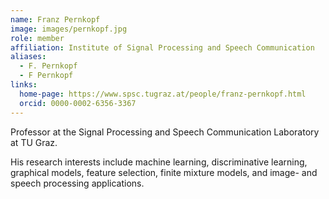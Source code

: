 ```yaml
---
name: Franz Pernkopf
image: images/pernkopf.jpg
role: member
affiliation: Institute of Signal Processing and Speech Communication
aliases:
  - F. Pernkopf
  - F Pernkopf
links:
  home-page: https://www.spsc.tugraz.at/people/franz-pernkopf.html
  orcid: 0000-0002-6356-3367
---
```


Professor at the Signal Processing and Speech Communication Laboratory at TU Graz.

His research interests include machine learning, discriminative learning, graphical models, feature selection, finite mixture models, and image- and speech processing applications.

